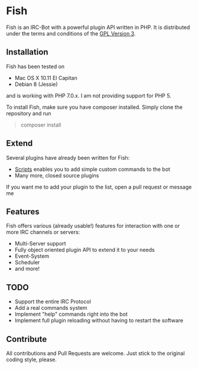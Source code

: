# Fish

Fish is an IRC-Bot with a powerful plugin API written in PHP. 
It is distributed under the terms and conditions of the [GPL Version 3](LICENSE).

## Installation

Fish has been tested on 

* Mac OS X 10.11 El Capitan
* Debian 8 (Jessie)

and is working with PHP 7.0.x. I am not providing support for PHP 5.

To install Fish, make sure you have composer installed. Simply clone the repository and run
> composer install

## Extend

Several plugins have already been written for Fish: 

- [Scripts](https://github.com/nkreer/Fish-Scripts) enables you to add simple custom commands to the bot
- Many more, closed source plugins

If you want me to add your plugin to the list, open a pull request or message me

## Features

Fish offers various (already usable!) features for interaction with one or more IRC channels or servers: 

- Multi-Server support
- Fully object oriented plugin API to extend it to your needs
- Event-System
- Scheduler
- and more!

## TODO

- Support the entire IRC Protocol
- Add a real commands system
- Implement "help" commands right into the bot
- Implement full plugin reloading without having to restart the software

## Contribute

All contributions and Pull Requests are welcome. Just stick to the original coding style, please.